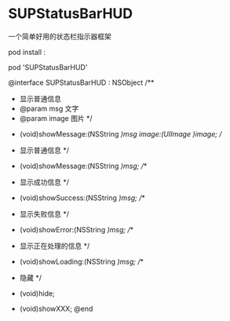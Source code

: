 # SUPStatusBarHUD
一个简单好用的状态栏指示器框架

pod install :

pod 'SUPStatusBarHUD'

@interface SUPStatusBarHUD : NSObject
/**
 * 显示普通信息
 * @param msg       文字
 * @param image     图片
 */
+ (void)showMessage:(NSString *)msg image:(UIImage *)image;
/**
 * 显示普通信息
 */
+ (void)showMessage:(NSString *)msg;
/**
 * 显示成功信息
 */
+ (void)showSuccess:(NSString *)msg;
/**
 * 显示失败信息
 */
+ (void)showError:(NSString *)msg;
/**
 * 显示正在处理的信息
 */
+ (void)showLoading:(NSString *)msg;
/**
 * 隐藏
 */
+ (void)hide;

+ (void)showXXX;
@end
